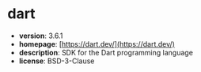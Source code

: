 # dart

- **version**: 3.6.1
- **homepage**: [https://dart.dev/](https://dart.dev/)
- **description**: SDK for the Dart programming language
- **license**: BSD-3-Clause

